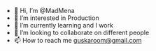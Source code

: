 - 👋 Hi, I’m @MadMena
- 👀 I’m interested in Production 
- 🌱 I’m currently learning and I work 
- 💞️ I’m looking to collaborate on different people
- 📫 How to reach me guskaroom@gmail.com

<!---
MadMena/MadMena is a ✨ special ✨ repository because its `README.md` (this file) appears on your GitHub profile.
You can click the Preview link to take a look at your changes.
--->
